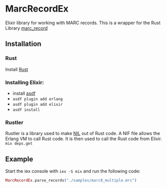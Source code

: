 # MarcRecordEx

Elixir library for working with MARC records. This is a wrapper for the Rust Library [marc_record](https://github.com/demarque/marc-record)

## Installation
### Rust
Install [Rust](https://www.rust-lang.org/tools/install)

### Installing Elixir:
- install [asdf](https://github.com/asdf-vm/asdf)
- `asdf plugin add erlang`
- `asdf plugin add elixir`
- `asdf install`

### Rustler
Rustler is a library used to make [NIL](https://www.erlang.org/docs/17/tutorial/nif) out of Rust code. A NIF file allows the Erlang VM to call Rust code. It is then used to call the Rust code from Elixir.
`mix deps.get`

## Example
Start the iex console with `iex -S mix` and run the following code:
```elixir
MarcRecordEx.parse_records("./samples/marc8_multiple.mrc")
```

